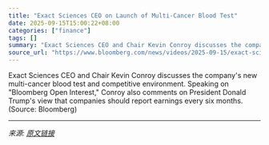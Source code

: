 ```yaml
---
title: "Exact Sciences CEO on Launch of Multi-Cancer Blood Test"
date: 2025-09-15T15:00:22+08:00
categories: ["finance"]
tags: []
summary: "Exact Sciences CEO and Chair Kevin Conroy discusses the company's new multi-cancer blood test and competitive environment. Speaking on \"Bloomberg Open Interest,\" Conroy also comments on President Dona"
source_url: "https://www.bloomberg.com/news/videos/2025-09-15/exact-sciences-ceo-on-launch-of-multi-cancer-blood-test-video"
---
```


Exact Sciences CEO and Chair Kevin Conroy discusses the company's new multi-cancer blood test and competitive environment. Speaking on "Bloomberg Open Interest," Conroy also comments on President Donald Trump's view that companies should report earnings every six months. (Source: Bloomberg)

---

*来源: [原文链接](https://www.bloomberg.com/news/videos/2025-09-15/exact-sciences-ceo-on-launch-of-multi-cancer-blood-test-video)*

